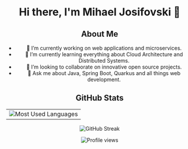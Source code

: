 <div align="center">

# Hi there, I'm Mihael Josifovski 👋

## About Me
- 🔭 I’m currently working on web applications and microservices.
- 🌱 I’m currently learning everything about Cloud Architecture and Distributed Systems.
- 👯 I’m looking to collaborate on innovative open source projects.
- 💬 Ask me about Java, Spring Boot, Quarkus and all things web development.

## GitHub Stats

<table>
  <tr>
<!--     <td><img src="https://github-readme-stats.vercel.app/api?username=mihael10&show_icons=true&theme=vue&border_color=61dafb&include_all_commits=true" alt="GitHub stats" /></td> -->
    <td><img src="https://github-readme-stats.vercel.app/api/top-langs/?username=mihael10&layout=compact&theme=vue&border_color=61dafb" alt="Most Used Languages" /></td>
  </tr>
</table>

![GitHub Streak](https://github-readme-streak-stats.herokuapp.com/?user=mihael10&theme=dark&background=000000)

![Profile views](https://komarev.com/ghpvc/?username=mihael10&color=blueviolet)

</div>

